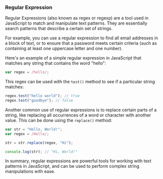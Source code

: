 ### Regular Expression

Regular Expressions (also known as regex or regexp) are a tool used in JavaScript to match and manipulate text patterns. They are essentially search patterns that describe a certain set of strings.

For example, you can use a regular expression to find all email addresses in a block of text, or to ensure that a password meets certain criteria (such as containing at least one uppercase letter and one number).

Here's an example of a simple regular expression in JavaScript that matches any string that contains the word "hello":

```javascript
var regex = /hello/;
```

This regex can be used with the `test()` method to see if a particular string matches:

```javascript
regex.test("hello world"); // true
regex.test("goodbye"); // false
```

Another common use of regular expressions is to replace certain parts of a string, like replacing all occurrences of a word or character with another value. This can be done using the `replace()` method:

```javascript
var str = "Hello, World!";
var regex = /Hello/;

str = str.replace(regex, "Hi");

console.log(str); // "Hi, World!"
```

In summary, regular expressions are powerful tools for working with text patterns in JavaScript, and can be used to perform complex string manipulations with ease.
